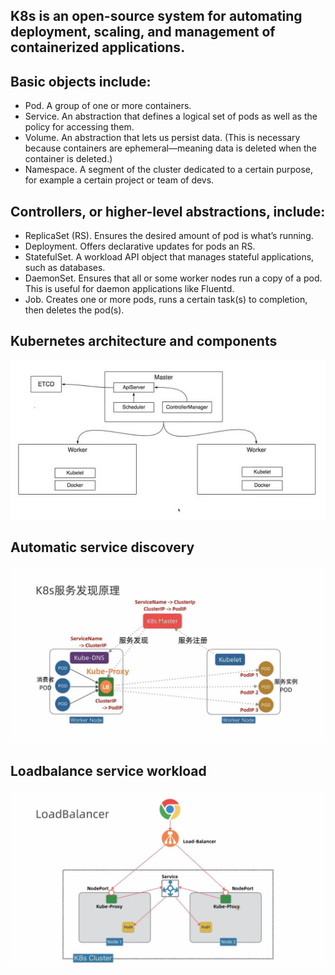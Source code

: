 ## K8s is an open-source system for automating deployment, scaling, and management of containerized applications.
## Basic objects include:

* Pod. A group of one or more containers.
* Service. An abstraction that defines a logical set of pods as well as the policy for accessing them.
* Volume. An abstraction that lets us persist data. (This is necessary because containers are ephemeral—meaning data is deleted when the container is deleted.)
* Namespace. A segment of the cluster dedicated to a certain purpose, for example a certain project or team of devs.

## Controllers, or higher-level abstractions, include:

* ReplicaSet (RS). Ensures the desired amount of pod is what’s running.
* Deployment. Offers declarative updates for pods an RS.
* StatefulSet. A workload API object that manages stateful applications, such as databases.
* DaemonSet. Ensures that all or some worker nodes run a copy of a pod. This is useful for daemon applications like Fluentd.
* Job. Creates one or more pods, runs a certain task(s) to completion, then deletes the pod(s).

## Kubernetes architecture and components
![](./img/base.jpg)
## Automatic service discovery
![](./img/svc.jpg)
## Loadbalance service workload
![](./img/loadbalance.jpg)
